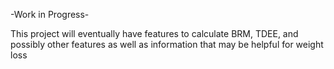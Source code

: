 -Work in Progress-

This project will eventually have features to calculate BRM, TDEE, and possibly other features as well as information that may be helpful for weight loss
